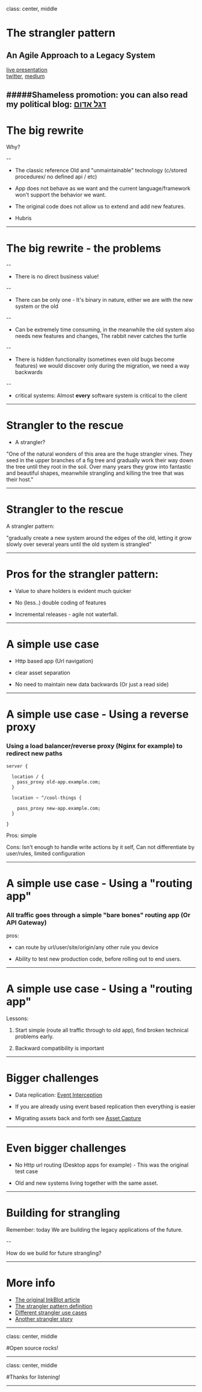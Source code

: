 class: center, middle

# The strangler pattern

## An Agile Approach to a Legacy System

[live presentation](http://alonisser.github.io/strangler-pattern-talk) <br/>
[twitter](alonisser@twitter.com), [medium](https://medium.com/@alonisser/)

#####Shameless promotion: you can also read my political blog: [דגל אדום](degeladom@wordpress.com)
---

# The big rewrite

Why?

--

* The classic reference Old and "unmaintainable" technology (c/stored procedurex/ no defined api / etc)

* App does not behave as we want and the current language/framework won't support the behavior we want.
 
* The original code does not allow us to extend and add new features.

* Hubris

---

# The big rewrite - the problems

--

* There is no direct business value!

--

* There can be only one - It's binary in nature, either we are with the new system or the old

--

* Can be extremely time consuming, in the meanwhile the old system also needs new features and changes, The rabbit never catches the turtle

--

* There is hidden functionality (sometimes even old bugs become features) we would discover only during the migration, we need a way backwards

--

* critical systems: Almost **every** software system is critical to the client

---

# Strangler to the rescue

* A strangler?

"One of the natural wonders of this area are the huge strangler vines. They seed in the upper branches of a fig tree and gradually work their way down the tree until they root in the soil. 
Over many years they grow into fantastic and beautiful shapes, meanwhile strangling and killing the tree that was their host."

---

# Strangler to the rescue

A strangler pattern:
 
 "gradually create a new system around the edges of the old, letting it grow slowly over several years until the old system is strangled"

---

# Pros for the strangler pattern:

* Value to share holders is evident much quicker

* No (less..) double coding of features

* Incremental releases - agile not waterfall.

---
# A simple use case

* Http based app (Url navigation)

* clear asset separation

* No need to maintain new data backwards (Or just a read side)

---
# A simple use case - Using a reverse proxy

### Using a load balancer/reverse proxy (Nginx for example) to redirect new paths

```
server {

  location / {
    pass_proxy old-app.example.com;
  }

  location ~ ^/cool-things {

    pass_proxy new-app.example.com;
  }

}
```

Pros: simple

Cons: Isn't enough to handle write actions by it self, Can not differentiate by user/rules, limited configuration

---

# A simple use case - Using a "routing app"

### All traffic goes through a simple "bare bones" routing app (Or API Gateway)

pros:
 
* can route by url/user/site/origin/any other rule you device

* Ability to test new production code, before rolling out to end users.

---

# A simple use case - Using a "routing app"

Lessons:

1. Start simple (route all traffic through to old app), find broken technical problems early.

2. Backward compatibility is important

---
# Bigger challenges

* Data replication: [Event Interception](http://www.martinfowler.com/bliki/EventInterception.html)

* If you are already using event based replication then everything is easier

* Migrating assets back and forth see [Asset Capture](http://www.martinfowler.com/bliki/AssetCapture.html)

---
# Even bigger challenges

* No Http url routing (Desktop apps for example) - This was the original test case

* Old and new systems living together with the same asset.

---

# Building for strangling

Remember: today We are building the legacy applications of the future.

--

How do we build for future strangling?

---

# More info

* [The original InkBlot article](http://cdn.pols.co.uk/papers/agile-approach-to-legacy-systems.pdf)
* [The strangler pattern definition](http://www.martinfowler.com/bliki/StranglerApplication.html)
* [Different strangler use cases](http://paulhammant.com/2013/07/14/legacy-application-strangulation-case-studies/)
* [Another strangler story](http://agilefromthegroundup.blogspot.co.il/2011/03/strangulation-pattern-of-choice-for.html)



---

class: center, middle

#Open source rocks!

---

class: center, middle

#Thanks for listening!

---
